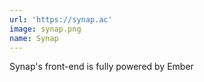 ```yaml
---
url: 'https://synap.ac'
image: synap.png
name: Synap
---
```

Synap's front-end is fully powered by Ember